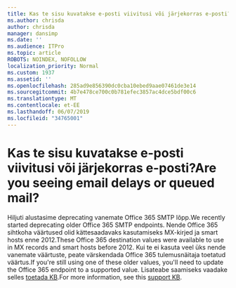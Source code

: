 ```yaml
---
title: Kas te sisu kuvatakse e-posti viivitusi või järjekorras e-posti?
ms.author: chrisda
author: chrisda
manager: dansimp
ms.date: ''
ms.audience: ITPro
ms.topic: article
ROBOTS: NOINDEX, NOFOLLOW
localization_priority: Normal
ms.custom: 1937
ms.assetid: ''
ms.openlocfilehash: 285ad9e856390dc0cba10ebed9aae07461de3e14
ms.sourcegitcommit: 4b7e478ce700c0b781efec3857ac4dce5bdf00c6
ms.translationtype: MT
ms.contentlocale: et-EE
ms.lasthandoff: 06/07/2019
ms.locfileid: "34765001"
---
```

# <a name="are-you-seeing-email-delays-or-queued-mail"></a><span data-ttu-id="826b0-102">Kas te sisu kuvatakse e-posti viivitusi või järjekorras e-posti?</span><span class="sxs-lookup"><span data-stu-id="826b0-102">Are you seeing email delays or queued mail?</span></span>

<span data-ttu-id="826b0-103">Hiljuti alustasime deprecating vanemate Office 365 SMTP lõpp.</span><span class="sxs-lookup"><span data-stu-id="826b0-103">We recently started deprecating older Office 365 SMTP endpoints.</span></span> <span data-ttu-id="826b0-104">Nende Office 365 sihtkoha väärtused olid kättesaadavaks kasutamiseks MX-kirjed ja smart hosts enne 2012.</span><span class="sxs-lookup"><span data-stu-id="826b0-104">These Office 365 destination values were available to use in MX records and smart hosts before 2012.</span></span> <span data-ttu-id="826b0-105">Kui te ei kasuta veel üks nende vanemate väärtuste, peate värskendada Office 365 tulemusnäitaja toetatud väärtus.</span><span class="sxs-lookup"><span data-stu-id="826b0-105">If you're still using one of these older values, you'll need to update the Office 365 endpoint to a supported value.</span></span> <span data-ttu-id="826b0-106">Lisateabe saamiseks vaadake selles [toetada KB](https://support.microsoft.com/help/4057301/attr35-response-code-when-mail-is-sent-to-eop-exo).</span><span class="sxs-lookup"><span data-stu-id="826b0-106">For more information, see this [support KB](https://support.microsoft.com/help/4057301/attr35-response-code-when-mail-is-sent-to-eop-exo).</span></span>
